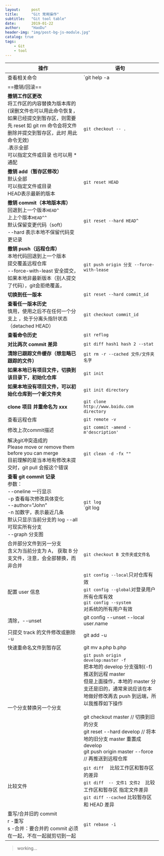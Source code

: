 ```yaml
---
layout:     post
title:      "Git 常用操作"
subtitle:   "Git tool table"
date:       2019-01-22
author:     "HaoDu"
header-img: "img/post-bg-js-module.jpg"
catalog: true
tags:
    - Git
    - tool
---
```



操作| 语句
---|---
查看相关命令|`git help -a | grep credential`
==撤销/回滚==|
**撤销工作区更改**<br> 将工作区的内容替换为版本库的(误删文件也可以用此命令恢复，如果已经提交到暂存区，则需要先 reset 如 git rm 命令会将文件删除并提交到暂存区，此时 用此命令无效)<br>.表示全部<br> 可以指定文件或目录 也可以用 * 通配|`git checkout -- .`
**撤销 add（暂存区修改）**<br> 默认全部<br> 可以指定文件或目录<br> HEAD表示最新的版本|`git reset HEAD `
**撤销 commit（本地版本库）**<br> 回退到上一个版本`HEAD^`<br>上上个版本`HEAD^^`<br>默认保留变更代码（soft）<br>--hard 表示本地不保留代码变更记录 |`git reset --hard HEAD^ `
**撤销 push（远程仓库）**<br> 本地代码回退到上一个版本<br>提交覆盖远程仓库<br>--force-with-least 安全提交，如果本地非最新版本（别人提交了代码），git会拒绝覆盖， |`git push origin 分支 --force-with-lease  `
**切换到任一版本**<br> |`git reset --hard commit_id`
**查看任一版本历史**<br>慎用，使用之后不在任何一个分支上 ，处于分离头指针状态（detached HEAD）|`git checkout commit_id`
**查看命令历史** |`git reflog`
**对比两次 commit 差异** |`git diff hash1 hash 2 --stat`
**清除已跟踪文件缓存（想忽略已跟踪的文件）**|`git rm -r --cached 文件/文件夹名字`
**如果本地已有项目文件，切换到该目录下，初始化仓库**|`git init `
**如果本地没有项目文件，可以初始化仓库到一个新文件夹**|`git init directory`
**clone 项目 并重命名为 xxx**|`git clone http://www.baidu.com directory`
查看远程仓库 | ```git remote -v```
修改上次commit描述 |     `git commit -amend -m'description'`
解决git冲突造成的<br> Please move or remove them before you can merge<br> 目前理解的是当本地有修改未提交时，git pull 会报这个错误|`git clean -d -fx ""`
**查看 git commit 记录**<br>参数：<br>--oneline 一行显示<br>-p 查看每次修改具体变化<br>--author="John"<br>-n 加数字，表示最近几条<br>默认只显示当前分支的 log --all 可现实所有分支<br>--graph 分支图|`git log`<br>`git log | grep "^Author: " | awk '{print $2}' | sort | uniq -c | sort -k1,1n`
合并部分文件到另一分支<br>含义为当前分支为 A， 获取 B 分支文件，注意，会全部替换，而非合并|`git checkout B 文件夹或文件名`
配置 user 信息|`git config --local`只对仓库有效<br> `git config --global`对登录⽤户所有仓库有效<br>`git config --system` <br>对系统的所有⽤户有效<br>
 清除，--unset|git config --unset --local user.name 
只提交 track 的文件修改或删除 -u |git add -u 
快速重命名文件到暂存区| git mv a.php b.php
一个分支替换另一个分支|`git push origin develop:master -f`<br>把本地的 develop 分支强制(-f)推送到远程 master<br>但是上面操作，本地的 master 分支还是旧的，通常来说应该在本地做好修改再去 push 到远端，所以我推荐如下操作<br><br>git checkout master // 切换到旧的分支<br>git reset --hard develop // 将本地的旧分支 master 重置成 develop<br>git push origin master --force // 再推送到远程仓库
比较文件|`git diff  ` 比较工作区和暂存区的差异<br>`git diff  -- 文件1 文件2  `比较工作区和暂存区 指定文件差异<br>`git diff --cached` 比较暂存区和 HEAD 差异
重写/合并旧的 commit<br>r -重写<br>s -合并：要合并的 commit 必须在一起，不在一起就剪切到一起|`git rebase -i ` 


> working...
